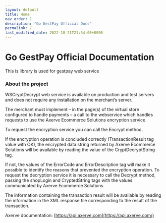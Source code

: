 ```yaml
---
layout: default
title: Home
nav_order: 1
description: "Go GestPay Official Docs"
permalink: /
last_modified_date: 2022-10-21T21:54:08+0000
---
```


# Go GestPay Official Documentation

This is library is used for gestpay web service


### About the project


WSCryptDecrypt web service is available on production and test servers and does not require any installation on the merchant’s server.

The merchant must implement – in the page(s) of the virtual store configured to handle payments – a call to the webservice which handles requests to use the Axerve Ecommerce Solutions encryption service.

To request the encryption service you can call the Encrypt method.

If the encryption operation is concluded correctly (TransactionResult tag value with OK), the encrypted data string returned by Axerve Ecommerce Solutions will be available by reading the value of the CryptDecryptString tag.

If not, the values of the ErrorCode and ErrorDescription tag will make it possible to identify the reasons that prevented the encryption operation. To request the decryption service it is necessary to call the Decrypt method, passing the shopLogin and CryptedString tags with the values communicated by Axerve Ecommerce Solutions.

The information containing the transaction result will be available by reading the information in the XML response file corresponding to the result of the transaction.


Axerve documentation: [https://api.axerve.com](https://api.axerve.com/)

